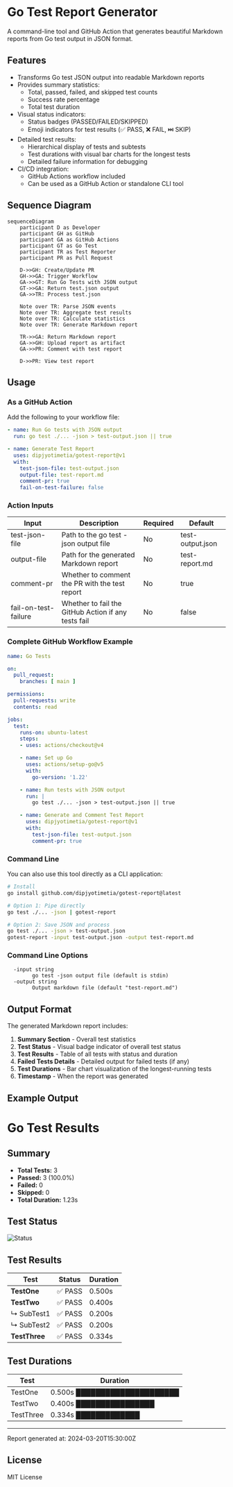 # Go Test Report Generator

A command-line tool and GitHub Action that generates beautiful Markdown reports from Go test output in JSON format.

## Features

- Transforms Go test JSON output into readable Markdown reports
- Provides summary statistics:
  - Total, passed, failed, and skipped test counts
  - Success rate percentage
  - Total test duration
- Visual status indicators:
  - Status badges (PASSED/FAILED/SKIPPED)
  - Emoji indicators for test results (✅ PASS, ❌ FAIL, ⏭️ SKIP)
- Detailed test results:
  - Hierarchical display of tests and subtests
  - Test durations with visual bar charts for the longest tests
  - Detailed failure information for debugging
- CI/CD integration:
  - GitHub Actions workflow included
  - Can be used as a GitHub Action or standalone CLI tool

## Sequence Diagram
```mermaid
sequenceDiagram
    participant D as Developer
    participant GH as GitHub
    participant GA as GitHub Actions
    participant GT as Go Test
    participant TR as Test Reporter
    participant PR as Pull Request

    D->>GH: Create/Update PR
    GH->>GA: Trigger Workflow
    GA->>GT: Run Go Tests with JSON output
    GT->>GA: Return test.json output
    GA->>TR: Process test.json
    
    Note over TR: Parse JSON events
    Note over TR: Aggregate test results
    Note over TR: Calculate statistics
    Note over TR: Generate Markdown report
    
    TR->>GA: Return Markdown report
    GA->>GH: Upload report as artifact
    GA->>PR: Comment with test report
    
    D->>PR: View test report
```

## Usage

### As a GitHub Action

Add the following to your workflow file:

```yml
- name: Run Go tests with JSON output
  run: go test ./... -json > test-output.json || true

- name: Generate Test Report
  uses: dipjyotimetia/gotest-report@v1
  with:
    test-json-file: test-output.json
    output-file: test-report.md
    comment-pr: true
    fail-on-test-failure: false
```

### Action Inputs

| Input | Description | Required | Default |
| ----- | ----------- | -------- | ------- |
| test-json-file | Path to the go test -json output file | No | test-output.json |
| output-file | Path for the generated Markdown report | No | test-report.md |
| comment-pr | Whether to comment the PR with the test report | No | true |
| fail-on-test-failure | Whether to fail the GitHub Action if any tests fail | No | false |

### Complete GitHub Workflow Example

```yml
name: Go Tests

on:
  pull_request:
    branches: [ main ]

permissions:
  pull-requests: write
  contents: read

jobs:
  test:
    runs-on: ubuntu-latest
    steps:
    - uses: actions/checkout@v4

    - name: Set up Go
      uses: actions/setup-go@v5
      with:
        go-version: '1.22'

    - name: Run tests with JSON output
      run: |
        go test ./... -json > test-output.json || true

    - name: Generate and Comment Test Report
      uses: dipjyotimetia/gotest-report@v1
      with:
        test-json-file: test-output.json
        comment-pr: true
```

### Command Line

You can also use this tool directly as a CLI application:

```sh
# Install
go install github.com/dipjyotimetia/gotest-report@latest

# Option 1: Pipe directly
go test ./... -json | gotest-report

# Option 2: Save JSON and process
go test ./... -json > test-output.json
gotest-report -input test-output.json -output test-report.md
```

### Command Line Options

```
  -input string
        go test -json output file (default is stdin)
  -output string
        Output markdown file (default "test-report.md")
```

## Output Format

The generated Markdown report includes:

1. **Summary Section** - Overall test statistics
2. **Test Status** - Visual badge indicator of overall test status
3. **Test Results** - Table of all tests with status and duration
4. **Failed Tests Details** - Detailed output for failed tests (if any)
5. **Test Durations** - Bar chart visualization of the longest-running tests
6. **Timestamp** - When the report was generated

## Example Output

# Go Test Results

## Summary

- **Total Tests:** 3
- **Passed:** 3 (100.0%)
- **Failed:** 0
- **Skipped:** 0
- **Total Duration:** 1.23s

## Test Status

![Status](https://img.shields.io/badge/Status-PASSED-brightgreen)

## Test Results

| Test | Status | Duration |
| ---- | ------ | -------- |
| **TestOne** | ✅ PASS | 0.500s |
| **TestTwo** | ✅ PASS | 0.400s |
|    ↳ SubTest1 | ✅ PASS | 0.200s |
|    ↳ SubTest2 | ✅ PASS | 0.200s |
| **TestThree** | ✅ PASS | 0.334s |

## Test Durations

| Test | Duration |
| ---- | -------- |
| TestOne | 0.500s █████████████████████ |
| TestTwo | 0.400s ████████████████ |
| TestThree | 0.334s █████████████ |

---

Report generated at: 2024-03-20T15:30:00Z

## License

MIT License